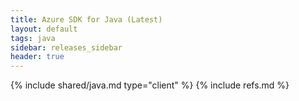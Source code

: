 ```yaml
---
title: Azure SDK for Java (Latest)
layout: default
tags: java
sidebar: releases_sidebar
header: true
---
```

{% include shared/java.md type="client" %}
{% include refs.md %}
